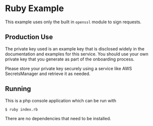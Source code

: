 # Ruby Example

This example uses only the built in `openssl` module to sign requests.

## Production Use

The private key used is an example key that is disclosed widely in the documentation and examples for this service. You should use your own private key that you generate as part of the onboarding process.

Please store your private key securely using a service like AWS SecretsManager and retrieve it as needed.

## Running

This is a php console application which can be run with

```
$ ruby index.rb
```

There are no dependencies that need to be installed.
